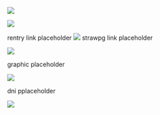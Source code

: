 ![](https://files.catbox.moe/8cm4b6.png)

![](https://komarev.com/ghpvc/?username=idiosyncraticNerd) 

rentry link placeholder ![](https://files.catbox.moe/xpr1yj.png) strawpg link placeholder

![](https://files.catbox.moe/4wln0d.png)

graphic placeholder

![](https://files.catbox.moe/4wln0d.png)

dni pplaceholder

![](https://files.catbox.moe/sfbfpe.png)
